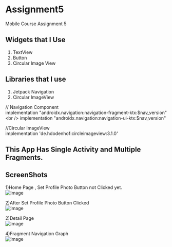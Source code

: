 # Assignment5
Mobile Course Assignment 5

## Widgets that I Use
1) TextView
2) Button
3) Circular Image View

## Libraries that I use
1) Jetpack Navigation
2) Circular ImageView <br />

// Navigation Component <br />
    implementation "androidx.navigation:navigation-fragment-ktx:$nav_version"<br />
    implementation "androidx.navigation:navigation-ui-ktx:$nav_version" <br />

//Circular ImageView <br />
  implementation 'de.hdodenhof:circleimageview:3.1.0'

## This App Has Single Activity and Multiple Fragments.

## ScreenShots

1)Home Page , Set Profile Photo Button not Clicked yet. <br />
![image](https://user-images.githubusercontent.com/100837228/160787671-31b95328-6639-476c-994f-ef699ab8b631.png)

2)After Set Profile Photo Button Clicked <br />
![image](https://user-images.githubusercontent.com/100837228/160787741-5bb18b10-9bb9-44df-8b5b-755ee78f7021.png)

2)Detail Page <br />
![image](https://user-images.githubusercontent.com/100837228/160787815-a2521c96-ff9c-4336-8418-73a3b33ba83a.png)

4)Fragment Navigation Graph <br />
![image](https://user-images.githubusercontent.com/100837228/160788946-0da20dd1-9679-4b32-ab75-288e337334ef.png)


